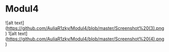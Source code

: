 # Modul4
![alt text] (https://github.com/AuliaR1zky/Modul4/blob/master/Screenshot%20(3).png)
1[alt text] (https://github.com/AuliaR1zky/Modul4/blob/master/Screenshot%20(4).png)
